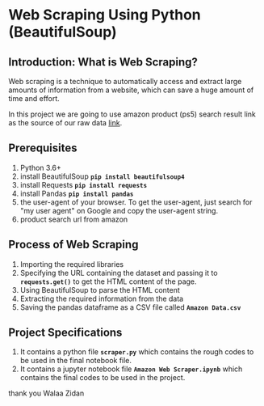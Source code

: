 # Web Scraping Using Python (BeautifulSoup)


## Introduction: What is Web Scraping?
Web scraping is a technique to automatically access and extract large amounts of information from a website, which can save a huge amount of time and effort. <br>

In this project we are going to use amazon product (ps5) search result link as the source of our raw data [link](https://www.amazon.in/s?k=playstation+5&sprefix=pla%2Caps%2C464&ref=nb_sb_ss_ts-doa-p_1_3).


## Prerequisites
1. Python 3.6+
2. install BeautifulSoup **```pip install beautifulsoup4```**
3. install Requests **```pip install requests```**
4. install Pandas **```pip install pandas```**
5. the user-agent of your browser. To get the user-agent, just search for "my user agent" on Google and copy the user-agent string.
6. product search url from amazon


## Process of Web Scraping
1. Importing the required libraries
2. Specifying the URL containing the dataset and passing it to **`requests.get()`** to get the HTML content of the page.
3. Using BeautifulSoup to parse the HTML content
4. Extracting the required information from the data
5. Saving the pandas dataframe as a CSV file called **`Amazon Data.csv`**


## Project Specifications
1. It contains a python file **`scraper.py`** which contains the rough codes to be used in the final notebook file.
2. It contains a jupyter notebook file **`Amazon Web Scraper.ipynb`** which contains the final codes to be used in the project.

thank you
Walaa Zidan